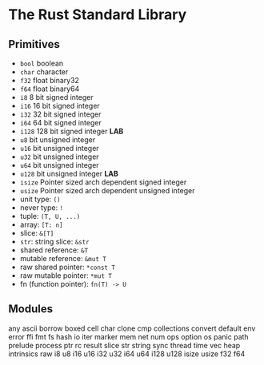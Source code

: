 # The Rust Standard Library  

## Primitives
- `bool` boolean
- `char` character
- `f32` float binary32
- `f64` float binary64
- `i8` 8 bit signed integer
- `i16` 16 bit signed integer
- `i32` 32 bit signed integer
- `i64` 64 bit signed integer
- `i128` 128 bit signed integer __LAB__
- `u8` bit unsigned integer
- `u16` bit unsigned integer
- `u32` bit unsigned integer
- `u64` bit unsigned integer
- `u128` bit unsigned integer __LAB__
- `isize` Pointer sized arch dependent signed integer
- `usize` Pointer sized arch dependent unsigned integer
- unit type: `()`
- never type: `!`
- tuple: `(T, U, ...)`
- array: `[T: n]`
- slice: `&[T]`
- `str`: string slice: `&str`
- shared reference: `&T`
- mutable reference: `&mut T`
- raw shared pointer: `*const T`
- raw mutable pointer: `*mut T`
- fn (function pointer): `fn(T) -> U`


## Modules
any
ascii
borrow
boxed
cell
char
clone
cmp
collections
convert
default
env
error
ffi
fmt
fs
hash
io
iter
marker
mem
net
num
ops
option
os
panic
path
prelude
process
ptr
rc
result
slice
str
string
sync
thread
time
vec
heap
intrinsics
raw
i8
u8
i16
u16
i32
u32
i64
u64
i128
u128
isize
usize
f32
f64
